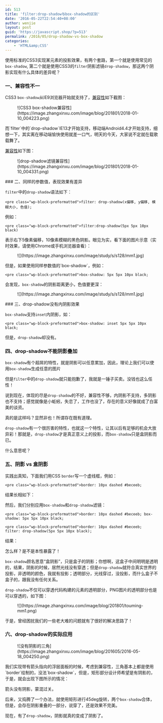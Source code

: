 ```yaml
---
id: 513
title: 'filter:drop-shadow与box-shadow的区别'
date: '2016-05-22T22:54:40+08:00'
author: wenjie
layout: post
guid: 'https://javascript.shop/?p=513'
permalink: /2016/05/drop-shadow-vs-box-shadow
categories:
    - 'HTML&amp;CSS'
---
```


使用标准的CSS3实现某元素的投影效果，有两个套路，第一个就是使用常见的`box-shadow`, 第二个就是使用CSS3的`filter`阴影滤镜`drop-shadow`，那这两个阴影实现有什么具体的差异呢？

### 一、兼容性不一

CSS3 `box-shadow`从IE9浏览器开始就支持了，[兼容性](http://caniuse.com/css-boxshadow/embed)如下截图：

<figure class="wp-block-image">![CSS3 box-shadow兼容性](https://image.zhangxinxu.com/image/blog/201801/2018-01-10_004223.png)</figure>而`filter`中的`drop-shadow`IE13才开始支持，移动端Android4.4才开始支持，细想一下，其实离在移动端愉快使用就差一口气，明天的今天，大家说不定就在载歌载舞了。

[兼容性](http://caniuse.com/css-filters/embed)如下图：

<figure class="wp-block-image">![drop-shadow滤镜兼容性](https://image.zhangxinxu.com/image/blog/201801/2018-01-10_004331.png)</figure>### 二、同样的参数值，表现效果有差异

`filter`中的`drop-shadow`语法如下：

```
<pre class="wp-block-preformatted">filter: drop-shadow(x偏移, y偏移, 模糊大小, 色值);
```

例如：

```
<pre class="wp-block-preformatted">filter:drop-shadow(5px 5px 10px black)
```

表示右下5像素偏移，10像素模糊的黑色阴影。眼见为实，看下面的图片示意（实时效果，请使用Chrome或手机浏览器查看）：

<figure class="wp-block-image">![](https://image.zhangxinxu.com/image/study/s/s128/mm1.jpg)</figure>但是，如果使用同样参数值的`box-shadow`，例如：

```
<pre class="wp-block-preformatted">box-shadow: 5px 5px 10px black;
```

会发现，`box-shadow`的阴影距离更小，色值要更深：

<figure class="wp-block-image">![](https://image.zhangxinxu.com/image/study/s/s128/mm1.jpg)</figure>### 三、drop-shadow没有内阴影效果

`box-shadow`支持`inset`内阴影，如：

```
<pre class="wp-block-preformatted">box-shadow: inset 5px 5px 10px black;
```

但是，`drop-shadow`却没有。

### 四、drop-shadow不能阴影叠加

`box-shadow`有个超屌的特性，就是阴影可以任意累加，因此，理论上我们可以使用`box-shadow`生成任意的图片

但是`filter`中的`drop-shadow`就只能抱歉了，我就是一锤子买卖。没钱也这么任性！

说到现在，体现的尽是`drop-shadow`的不好，兼容性不够，内阴影不支持，多阴影也不支持；感觉就像是小蚯蚓，失恋了，工作也没了，存在的意义好像就成了白富美的谈资。

真的是这样吗？显然非也！所谓存在既有道理。

`drop-shadow`有一个很厉害的特性，也就这一个特性，让其以后有足够的机会大放异彩！那就是，`drop-shadow`才是真正意义上的投影，而`box-shadow`只是盒阴影而已。

什么意思呢？

### 五、阴影 vs 盒阴影

实践出真知，下面我们用CSS `border`写一个虚线框，例如：

```
<pre class="wp-block-preformatted">border: 10px dashed #beceeb;
```

结果长相如下：

然后，我们分别应用`box-shadow`和`drop-shadow`滤镜：

```
<pre class="wp-block-preformatted">border: 10px dashed #beceeb; box-shadow: 5px 5px 10px black;
```

```
<pre class="wp-block-preformatted">border: 10px dashed #beceeb; filter: drop-shadow(5px 5px 10px black);
```

结果：

怎么样？是不是本性暴露了！

`box-shadow`顾名思意“盒阴影”，只是盒子的阴影；你想啊，这盒子中间明明是透明的，结果，阴影的时候，居然光线没有穿透；但是`drop-shadow`就符合真实世界的投影，非透明的颜色，我就有投影；透明部分，光线穿过，没投影，而什么盒子不盒子的，跟我没有任何关系。

`drop-shadow`不仅可以穿透代码构建的元素的透明部分，PNG图片的透明部分也是可以穿透的，如下图：

<figure class="wp-block-image">![](https://image.zhangxinxu.com/image/blog/201801/touming-mm1.png)</figure>于是，曾经困扰我们的一些老大难的问题就有了很好的解决思路了！

### 六、drop-shadow的实际应用

<figure class="wp-block-image">![没有阴影的三角](https://image.zhangxinxu.com/image/blog/201605/2016-05-18_004250.png)</figure>我们实现带有箭头指向的浮层面板的时候，考虑到兼容性，三角基本上都是使用`border`绘制的，没法`box-shadow`，但是，矩形部分设计师希望是有阴影的，于是，就会出现下图所示的情况：

箭头没有阴影，蒙混过关。

后来，又捣腾了一个办法，就使用矩形进行45deg旋转，两个`box-shadow`合体，但是，会存在阴影重叠的一部分，说穿了，还是效果不完美。

现在，有了`drop-shadow`，阴影就真的变成了阴影了。